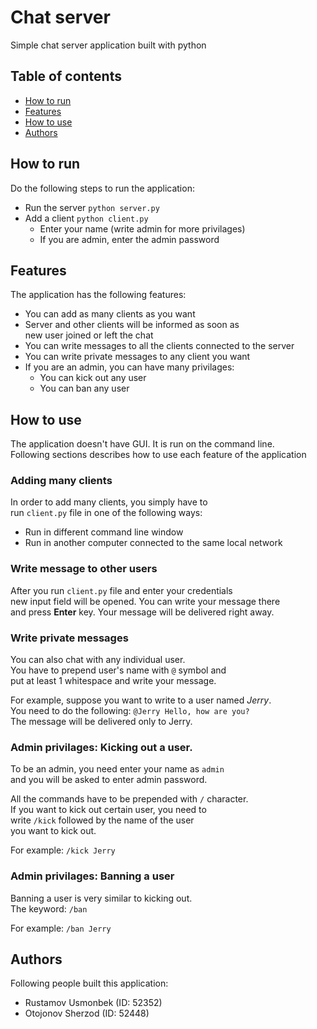 # Chat server
Simple chat server application built with python

## Table of contents

- [How to run](#how-to-run)
- [Features](#features)
- [How to use](#how-to-use)
- [Authors](#authors)

## How to run

Do the following steps to run the application:

- Run the server `python server.py`
- Add a client `python client.py`
  - Enter your name (write admin for more privilages)
  - If you are admin, enter the admin password

## Features

The application has the following features:

- You can add as many clients as you want
- Server and other clients will be informed as soon as\
  new user joined or left the chat
- You can write messages to all the clients connected to the server
- You can write private messages to any client you want
- If you are an admin, you can have many privilages:
  - You can kick out any user
  - You can ban any user

## How to use

The application doesn't have GUI. It is run on the command line.\
Following sections describes how to use each feature of the application

### Adding many clients

In order to add many clients, you simply have to\
run `client.py` file in one of the following ways:

- Run in different command line window
- Run in another computer connected to the same local network

### Write message to other users

After you run `client.py` file and enter your credentials\
new input field will be opened. You can write your message there\
and press **Enter** key. Your message will be delivered right away.

### Write private messages

You can also chat with any individual user.\
You have to prepend user's name with `@` symbol and\
put at least 1 whitespace and write your message.

For example, suppose you want to write to a user named *Jerry*.\
You need to do the following: `@Jerry Hello, how are you?`\
The message will be delivered only to Jerry.

### Admin privilages: Kicking out a user.

To be an admin, you need enter your name as `admin`\
and you will be asked to enter admin password.

All the commands have to be prepended with `/` character.\
If you want to kick out certain user, you need to\
write `/kick` followed by the name of the user\
you want to kick out.

For example: `/kick Jerry`

### Admin privilages: Banning a user

Banning a user is very similar to kicking out.\
The keyword: `/ban`

For example: `/ban Jerry`

## Authors

Following people built this application:

- Rustamov Usmonbek (ID: 52352)
- Otojonov Sherzod (ID: 52448)